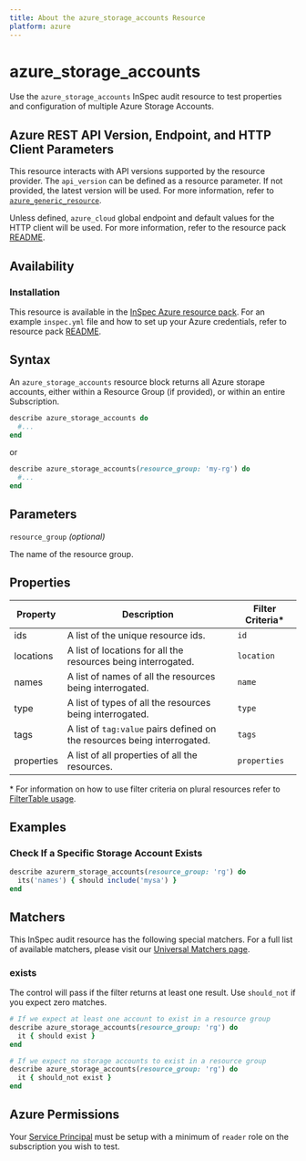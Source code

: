 ```yaml
---
title: About the azure_storage_accounts Resource
platform: azure
---
```


# azure_storage_accounts

Use the `azure_storage_accounts` InSpec audit resource to test properties and configuration of multiple Azure Storage Accounts.

## Azure REST API Version, Endpoint, and HTTP Client Parameters

This resource interacts with API versions supported by the resource provider.
The `api_version` can be defined as a resource parameter.
If not provided, the latest version will be used.
For more information, refer to [`azure_generic_resource`](azure_generic_resource.md).

Unless defined, `azure_cloud` global endpoint and default values for the HTTP client will be used.
For more information, refer to the resource pack [README](../../README.md).

## Availability

### Installation

This resource is available in the [InSpec Azure resource pack](https://github.com/inspec/inspec-azure). 
For an example `inspec.yml` file and how to set up your Azure credentials, refer to resource pack [README](../../README.md#Service-Principal).

## Syntax

An `azure_storage_accounts` resource block returns all Azure storape accounts, either within a Resource Group (if provided), or within an entire Subscription.
```ruby
describe azure_storage_accounts do
  #...
end
```
or
```ruby
describe azure_storage_accounts(resource_group: 'my-rg') do
  #...
end
```
## Parameters

`resource_group` _(optional)_

The name of the resource group.

## Properties

|Property       | Description                                                                          | Filter Criteria<superscript>*</superscript> |
|---------------|--------------------------------------------------------------------------------------|-----------------|
| ids           | A list of the unique resource ids.                                                   | `id`            |
| locations     | A list of locations for all the resources being interrogated.                        | `location`      |
| names         | A list of names of all the resources being interrogated.                             | `name`          |
| type          | A list of types of all the resources being interrogated.                             | `type`          |
| tags          | A list of `tag:value` pairs defined on the resources being interrogated.             | `tags`          |
| properties    | A list of all properties of all the resources.                                       | `properties`    | 

<superscript>*</superscript> For information on how to use filter criteria on plural resources refer to [FilterTable usage](https://github.com/inspec/inspec/blob/master/dev-docs/filtertable-usage.md).

## Examples

### Check If a Specific Storage Account Exists
```ruby
describe azurerm_storage_accounts(resource_group: 'rg') do
  its('names') { should include('mysa') }
end
```
## Matchers

This InSpec audit resource has the following special matchers. For a full list of available matchers, please visit our [Universal Matchers page](https://www.inspec.io/docs/reference/matchers/).

### exists

The control will pass if the filter returns at least one result. Use `should_not` if you expect zero matches.
```ruby
# If we expect at least one account to exist in a resource group
describe azure_storage_accounts(resource_group: 'rg') do
  it { should exist }
end

# If we expect no storage accounts to exist in a resource group
describe azure_storage_accounts(resource_group: 'rg') do
  it { should_not exist }
end

```
## Azure Permissions

Your [Service Principal](https://docs.microsoft.com/en-us/azure/azure-resource-manager/resource-group-create-service-principal-portal) must be setup with a minimum of `reader` role on the subscription you wish to test.
